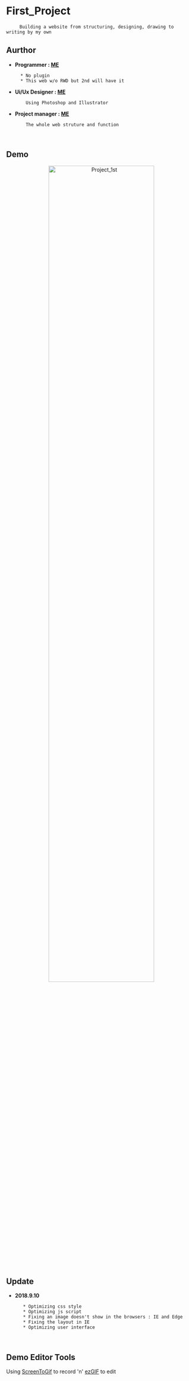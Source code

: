 # First_Project

         Building a website from structuring, designing, drawing to writing by my own

## Aurthor

* **Programmer : [ME](https://github.com/yschen25)**
        
        * No plugin
        * This web w/o RWD but 2nd will have it 
         
* **Ui/Ux Designer : [ME](https://github.com/yschen25)**
        
          Using Photoshop and Illustrator

* **Project manager : [ME](https://github.com/yschen25)**

          The whole web struture and function
<br/>

## Demo

<p align="center">
   <img src="Project_1st.gif" alt="Project_1st" title="Project_1st" width="75%">
</p>
<br/>

## Update

* **2018.9.10**

         * Optimizing css style
         * Optimizing js script
         * Fixing an image doesn't show in the browsers : IE and Edge 
         * Fixing the layout in IE
         * Optimizing user interface
<br/>

## Demo Editor Tools
Using [ScreenToGif](http://www.screentogif.com/) to record 'n' [ezGIF](https://ezgif.com/) to edit
